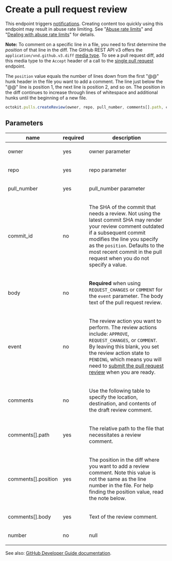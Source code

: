 # Create a pull request review

This endpoint triggers [notifications](https://help.github.com/articles/about-notifications/). Creating content too quickly using this endpoint may result in abuse rate limiting. See "[Abuse rate limits](https://developer.github.com/v3/#abuse-rate-limits)" and "[Dealing with abuse rate limits](https://developer.github.com/v3/guides/best-practices-for-integrators/#dealing-with-abuse-rate-limits)" for details.

**Note:** To comment on a specific line in a file, you need to first determine the _position_ of that line in the diff. The GitHub REST API v3 offers the `application/vnd.github.v3.diff` [media type](https://developer.github.com/v3/media/#commits-commit-comparison-and-pull-requests). To see a pull request diff, add this media type to the `Accept` header of a call to the [single pull request](https://developer.github.com/v3/pulls/#get-a-single-pull-request) endpoint.

The `position` value equals the number of lines down from the first "@@" hunk header in the file you want to add a comment. The line just below the "@@" line is position 1, the next line is position 2, and so on. The position in the diff continues to increase through lines of whitespace and additional hunks until the beginning of a new file.

```js
octokit.pulls.createReview(owner, repo, pull_number, comments[].path, comments[].position, comments[].body)
```

## Parameters

<table>
  <thead>
    <tr>
      <th>name</th>
      <th>required</th>
      <th>description</th>
    </tr>
  </thead>
  <tbody>
    <tr><td>owner</td><td>yes</td><td>

owner parameter

</td></tr>
<tr><td>repo</td><td>yes</td><td>

repo parameter

</td></tr>
<tr><td>pull_number</td><td>yes</td><td>

pull_number parameter

</td></tr>
<tr><td>commit_id</td><td>no</td><td>

The SHA of the commit that needs a review. Not using the latest commit SHA may render your review comment outdated if a subsequent commit modifies the line you specify as the `position`. Defaults to the most recent commit in the pull request when you do not specify a value.

</td></tr>
<tr><td>body</td><td>no</td><td>

**Required** when using `REQUEST_CHANGES` or `COMMENT` for the `event` parameter. The body text of the pull request review.

</td></tr>
<tr><td>event</td><td>no</td><td>

The review action you want to perform. The review actions include: `APPROVE`, `REQUEST_CHANGES`, or `COMMENT`. By leaving this blank, you set the review action state to `PENDING`, which means you will need to [submit the pull request review](https://developer.github.com/v3/pulls/reviews/#submit-a-pull-request-review) when you are ready.

</td></tr>
<tr><td>comments</td><td>no</td><td>

Use the following table to specify the location, destination, and contents of the draft review comment.

</td></tr>
<tr><td>comments[].path</td><td>yes</td><td>

The relative path to the file that necessitates a review comment.

</td></tr>
<tr><td>comments[].position</td><td>yes</td><td>

The position in the diff where you want to add a review comment. Note this value is not the same as the line number in the file. For help finding the position value, read the note below.

</td></tr>
<tr><td>comments[].body</td><td>yes</td><td>

Text of the review comment.

</td></tr>
<tr><td>number</td><td>no</td><td>

null

</td></tr>
  </tbody>
</table>

See also: [GitHub Developer Guide documentation](endpoint.documentationUrl).
